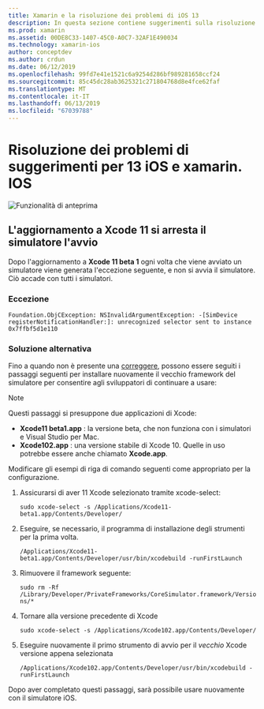 ```yaml
---
title: Xamarin e la risoluzione dei problemi di iOS 13
description: In questa sezione contiene suggerimenti sulla risoluzione dei problemi per la funzionalità Xamarin correlate ai dispositivi iOS 13.
ms.prod: xamarin
ms.assetid: 00DE8C33-1407-45C0-A0C7-32AF1E490034
ms.technology: xamarin-ios
author: conceptdev
ms.author: crdun
ms.date: 06/12/2019
ms.openlocfilehash: 99fd7e41e1521c6a9254d286bf989281658ccf24
ms.sourcegitcommit: 85c45dc28ab3625321c271804768d8e4fce62faf
ms.translationtype: MT
ms.contentlocale: it-IT
ms.lasthandoff: 06/13/2019
ms.locfileid: "67039788"
---
```

# <a name="troubleshooting-tips-for-ios-13-and-xamarinios"></a>Risoluzione dei problemi di suggerimenti per 13 iOS e xamarin. IOS

![Funzionalità di anteprima](~/media/shared/preview.png)

## <a name="updating-to-xcode-11-stops-the-simulator-from-launching"></a>L'aggiornamento a Xcode 11 si arresta il simulatore l'avvio

Dopo l'aggiornamento a **Xcode 11 beta 1** ogni volta che viene avviato un simulatore viene generata l'eccezione seguente, e non si avvia il simulatore. Ciò accade con tutti i simulatori.

### <a name="exception"></a>Eccezione

`Foundation.ObjCException: NSInvalidArgumentException: -[SimDevice registerNotificationHandler:]: unrecognized selector sent to instance 0x7ffbf5d1e110`

### <a name="workaround"></a>Soluzione alternativa

Fino a quando non è presente una [correggere](https://github.com/xamarin/xamarin-macios/issues/6216), possono essere seguiti i passaggi seguenti per installare nuovamente il vecchio framework del simulatore per consentire agli sviluppatori di continuare a usare:

> [!NOTE]
> Questi passaggi si presuppone due applicazioni di Xcode:
> - **Xcode11 beta1.app** : la versione beta, che non funziona con i simulatori e Visual Studio per Mac.
> - **Xcode102.app** : una versione stabile di Xcode 10. Quelle in uso potrebbe essere anche chiamato **Xcode.app**.
>
> Modificare gli esempi di riga di comando seguenti come appropriato per la configurazione.

1. Assicurarsi di aver 11 Xcode selezionato tramite xcode-select:

   `sudo xcode-select -s /Applications/Xcode11-beta1.app/Contents/Developer/`

2. Eseguire, se necessario, il programma di installazione degli strumenti per la prima volta.

    `/Applications/Xcode11-beta1.app/Contents/Developer/usr/bin/xcodebuild -runFirstLaunch`

3. Rimuovere il framework seguente:

    `sudo rm -Rf  /Library/Developer/PrivateFrameworks/CoreSimulator.framework/Versions/*`

4. Tornare alla versione precedente di Xcode

   `sudo xcode-select -s /Applications/Xcode102.app/Contents/Developer/`

5. Eseguire nuovamente il primo strumento di avvio per il _vecchio_ Xcode versione appena selezionata

   `/Applications/Xcode102.app/Contents/Developer/usr/bin/xcodebuild -runFirstLaunch`

Dopo aver completato questi passaggi, sarà possibile usare nuovamente con il simulatore iOS.
